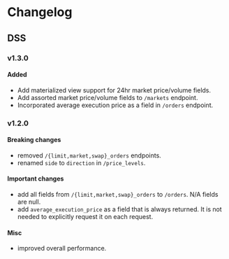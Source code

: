 # Changelog

## DSS

### v1.3.0

#### Added

- Add materialized view support for 24hr market price/volume fields.
- Add assorted market price/volume fields to `/markets` endpoint.
- Incorporated average execution price as a field in `/orders` endpoint.

### v1.2.0

#### Breaking changes

- removed `/{limit,market,swap}_orders` endpoints.
- renamed `side` to `direction` in `/price_levels`.

#### Important changes

- add all fields from `/{limit,market,swap}_orders` to `/orders`. N/A fields are null.
- add `average_execution_price` as a field that is always returned. It is not needed to explicitly request it on each request.

#### Misc

- improved overall performance.
